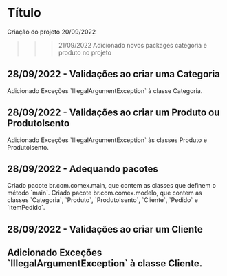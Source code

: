 <h1>Título</h1>

Criação do projeto 20/09/2022

>>> 21/09/2022
Adicionado novos packages categoria e produto no projeto

<h2>28/09/2022 - Validações ao criar uma Categoria</h2>
Adicionado Exceções `IllegalArgumentException` à classe Categoria.

<h2>28/09/2022 - Validações ao criar um Produto ou ProdutoIsento</h2>
Adicionado Exceções `IllegalArgumentException` às classes Produto e ProdutoIsento.

<h2>28/09/2022 - Adequando pacotes</h2>
Criado pacote br.com.comex.main, que contem as classes que definem o método `main`.
Criado pacote br.com.comex.modelo, que contem as classes `Categoria`, `Produto`, `ProdutoIsento`, `Cliente`, `Pedido` e `ItemPedido`.

<h2>28/09/2022 - Validações ao criar um Cliente<h2>
Adicionado Exceções `IllegalArgumentException` à classe Cliente.